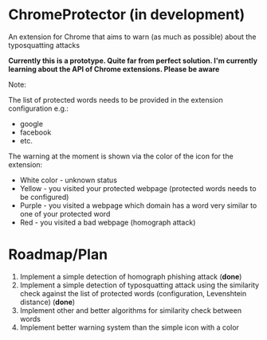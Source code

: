 # ChromeProtector (in development)
An extension for Chrome that aims to warn (as much as possible) about the typosquatting attacks

**Currently this is a prototype. Quite far from perfect solution. I'm currently learning about the API of Chrome extensions. Please be aware**

Note:

The list of protected words needs to be provided in the extension configuration e.g.:
 -  google
 -  facebook
 -  etc.

The warning at the moment is shown via the color of the icon for the extension:
   - White color - unknown status
   - Yellow - you visited your protected webpage (protected words needs to be configured)
   - Purple - you visited a webpage which domain has a word very similar to one of your protected word
   - Red - you visited a bad webpage (homograph attack)

# Roadmap/Plan

1. Implement a simple detection of homograph phishing attack (**done**)
2. Implement a simple detection of typosquatting attack using the similarity check against the list of protected words (configuration, Levenshtein distance) (**done**)
3. Implement other and better algorithms for similarity check between words
4. Implement better warning system than the simple icon with a color

